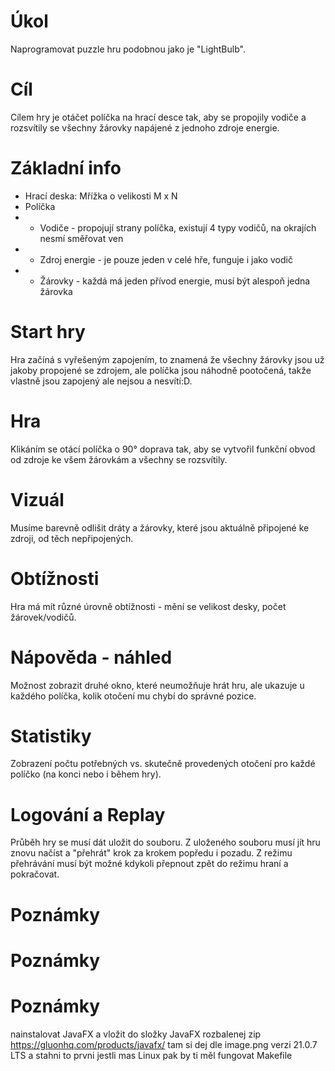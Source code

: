 # Úkol

Naprogramovat puzzle hru podobnou jako je "LightBulb".

# Cíl

Cílem hry je otáčet políčka na hrací desce tak, aby se propojily vodiče a rozsvítily se všechny žárovky napájené z jednoho zdroje energie.

# Základní info

- Hrací deska: Mřížka o velikosti M x N
- Políčka
- - Vodiče - propojují strany políčka, existují 4 typy vodičů, na okrajích nesmí směřovat ven
- - Zdroj energie - je pouze jeden v celé hře, funguje i jako vodič
- - Žárovky - každá má jeden přívod energie, musí být alespoň jedna žárovka

# Start hry

Hra začíná s vyřešeným zapojením,
to znamená že všechny žárovky jsou už jakoby propojené se zdrojem, ale políčka jsou náhodně pootočená, takže vlastně jsou zapojený ale nejsou a nesvítí:D.

# Hra

Klikáním se otácí políčka o 90° doprava tak, aby se vytvořil funkční obvod od zdroje ke všem žárovkám a všechny se rozsvítily.

# Vizuál

Musíme barevně odlišit dráty a žárovky, které jsou aktuálně připojené ke zdroji, od těch nepřipojených.

# Obtížnosti

Hra má mít různé úrovně obtížnosti - mění se velikost desky, počet žárovek/vodičů.

# Nápověda - náhled

Možnost zobrazit druhé okno, které neumožňuje hrát hru, ale ukazuje u každého políčka, kolik otočení mu chybí do správné pozice.

# Statistiky

Zobrazení počtu potřebných vs. skutečně provedených otočení pro každé políčko (na konci nebo i během hry).

# Logování a Replay

Průběh hry se musí dát uložit do souboru. Z uloženého souboru musí jít hru znovu načíst a "přehrát" krok za krokem popředu i pozadu. Z režimu přehrávání musí být možné kdykoli přepnout zpět do režimu hraní a pokračovat.

# Poznámky

# Poznámky

# Poznámky

nainstalovat JavaFX a vložit do složky JavaFX rozbalenej zip
https://gluonhq.com/products/javafx/
tam si dej dle image.png verzi 21.0.7 LTS a stahni to prvni jestli mas Linux
pak by ti měl fungovat Makefile
